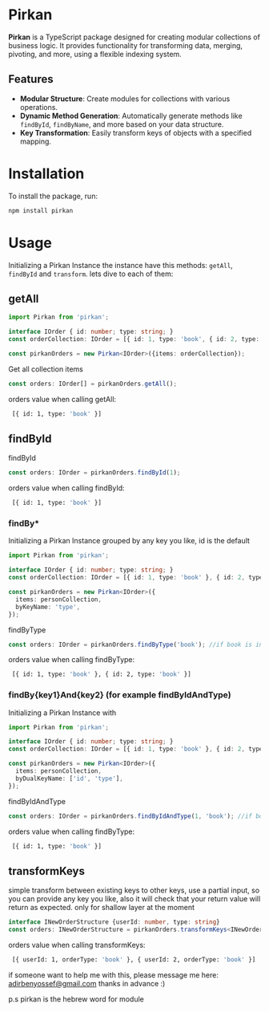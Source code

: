 # Pirkan

**Pirkan** is a TypeScript package designed for creating modular collections of business logic. It provides functionality for transforming data, merging, pivoting, and more, using a flexible indexing system.

## Features

- **Modular Structure**: Create modules for collections with various operations.
- **Dynamic Method Generation**: Automatically generate methods like `findById`, `findByName`, and more based on your data structure.
- **Key Transformation**: Easily transform keys of objects with a specified mapping.

# Installation

To install the package, run:

```bash
npm install pirkan
```
# Usage

Initializing a Pirkan Instance 
the instance have this methods: `getAll`, `findById` and `transform`.
lets dive to each of them:


## getAll
```typescript
import Pirkan from 'pirkan';

interface IOrder { id: number; type: string; }
const orderCollection: IOrder = [{ id: 1, type: 'book', { id: 2, type: 'book' }];

const pirkanOrders = new Pirkan<IOrder>({items: orderCollection});
```

Get all collection items

```typescript
const orders: IOrder[] = pirkanOrders.getAll();
```
orders value when calling getAll:

```bash
 [{ id: 1, type: 'book' }]
```

## findById
findById
```typescript
const orders: IOrder = pirkanOrders.findById(1);
```

orders value when calling findById:

```bash
 [{ id: 1, type: 'book' }]
```
### findBy*
Initializing a Pirkan Instance grouped by any key you like, id is the default

```typescript
import Pirkan from 'pirkan';

interface IOrder { id: number; type: string; }
const orderCollection: IOrder = [{ id: 1, type: 'book' }, { id: 2, type: 'book' },{ id: 2, type: 'bag' }];

const pirkanOrders = new Pirkan<IOrder>({
  items: personCollection,
  byKeyName: 'type',
});
```

findByType
```typescript
const orders: IOrder = pirkanOrders.findByType('book'); //if book is in enum it will ask to use enum here i.e OrderTypes.BOOK
```

orders value when calling findByType:
```bash
 [{ id: 1, type: 'book' }, { id: 2, type: 'book' }]
```

### findBy{key1}And{key2} (for example findByIdAndType)
Initializing a Pirkan Instance with 

```typescript
import Pirkan from 'pirkan';

interface IOrder { id: number; type: string; }
const orderCollection: IOrder = [{ id: 1, type: 'book' }, { id: 2, type: 'book' },{ id: 2, type: 'bag' }];

const pirkanOrders = new Pirkan<IOrder>({
  items: personCollection,
  byDualKeyName: ['id', 'type'],
});
```

findByIdAndType
```typescript
const orders: IOrder = pirkanOrders.findByIdAndType(1, 'book'); //if book is in enum it will ask to use enum here
```

orders value when calling findByType:

```bash
 [{ id: 1, type: 'book' }]
```


## transformKeys
simple transform between existing keys to other keys, use a partial input, so you can provide any key you like, also it will check that your return value will return as expected.
only for shallow layer at the moment
```typescript
interface INewOrderStructure {userId: number, type: string}
const orders: INewOrderStructure = pirkanOrders.transformKeys<INewOrderStructure>({id: 'userId', type: 'orderType'});
```

orders value when calling transformKeys:

```bash
 [{ userId: 1, orderType: 'book' }, { userId: 2, orderType: 'book' }]
```


if someone want to help me with this, please message me here: adirbenyossef@gmail.com
thanks in advance :)

p.s 
pirkan is the hebrew word for module 